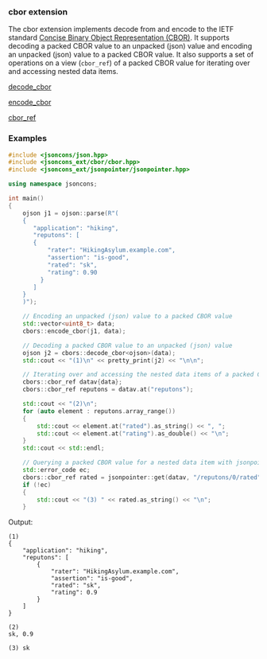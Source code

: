 ### cbor extension

The cbor extension implements decode from and encode to the IETF standard [Concise Binary Object Representation (CBOR)](http://cbor.io/).
It supports decoding a packed CBOR value to an unpacked (json) value and
encoding an unpacked (json) value to a packed CBOR value. It also supports a set of operations 
on a view (`cbor_ref`) of a packed CBOR value for iterating over and accessing nested data items.

[decode_cbor](decode_cbor.md)

[encode_cbor](encode_cbor.md)

[cbor_ref](cbor_ref.md)

### Examples

```c++
#include <jsoncons/json.hpp>
#include <jsoncons_ext/cbor/cbor.hpp>
#include <jsoncons_ext/jsonpointer/jsonpointer.hpp>

using namespace jsoncons;

int main()
{
    ojson j1 = ojson::parse(R"(
    {
       "application": "hiking",
       "reputons": [
       {
           "rater": "HikingAsylum.example.com",
           "assertion": "is-good",
           "rated": "sk",
           "rating": 0.90
         }
       ]
    }
    )");

    // Encoding an unpacked (json) value to a packed CBOR value
    std::vector<uint8_t> data;
    cbors::encode_cbor(j1, data);

    // Decoding a packed CBOR value to an unpacked (json) value
    ojson j2 = cbors::decode_cbor<ojson>(data);
    std::cout << "(1)\n" << pretty_print(j2) << "\n\n";

    // Iterating over and accessing the nested data items of a packed CBOR value
    cbors::cbor_ref datav{data};    
    cbors::cbor_ref reputons = datav.at("reputons");    

    std::cout << "(2)\n";
    for (auto element : reputons.array_range())
    {
        std::cout << element.at("rated").as_string() << ", ";
        std::cout << element.at("rating").as_double() << "\n";
    }
    std::cout << std::endl;

    // Querying a packed CBOR value for a nested data item with jsonpointer
    std::error_code ec;
    cbors::cbor_ref rated = jsonpointer::get(datav, "/reputons/0/rated", ec);
    if (!ec)
    {
        std::cout << "(3) " << rated.as_string() << "\n";
    }
```
Output:
```
(1)
{
    "application": "hiking",
    "reputons": [
        {
            "rater": "HikingAsylum.example.com",
            "assertion": "is-good",
            "rated": "sk",
            "rating": 0.9
        }
    ]
}

(2)
sk, 0.9

(3) sk
```

